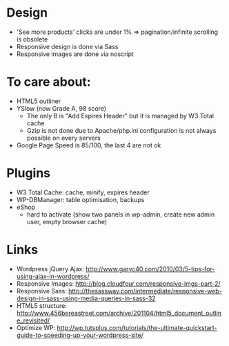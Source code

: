 # Design

* 'See more products' clicks are under 1% 
=> pagination/infinite scrolling is obsolete
* Responsive design is done via Sass
* Responsive images are done via noscript



# To care about:

* HTML5 outliner 
* YSlow (now Grade A, 98 score)
  * The only B is "Add Expires Header" but it is managed by W3 Total cache
  * Gzip is not done due to Apache/php.ini configuration is not always possible 
  on every servers  
* Google Page Speed is 85/100, the last 4 are not ok


# Plugins

* W3 Total Cache: cache, minify, expires header
* WP-DBManager: table optimisation, backups
* eShop
  * hard to activate (show two panels in wp-admin, create new admin user, empty browser cache)



# Links

* Wordpress jQuery Ajax: http://www.garyc40.com/2010/03/5-tips-for-using-ajax-in-wordpress/
* Responsive Images: http://blog.cloudfour.com/responsive-imgs-part-2/
* Responsive Sass: http://thesassway.com/intermediate/responsive-web-design-in-sass-using-media-queries-in-sass-32
* HTML5 structure: http://www.456bereastreet.com/archive/201104/html5_document_outline_revisited/
* Optimize WP: http://wp.tutsplus.com/tutorials/the-ultimate-quickstart-guide-to-speeding-up-your-wordpress-site/



